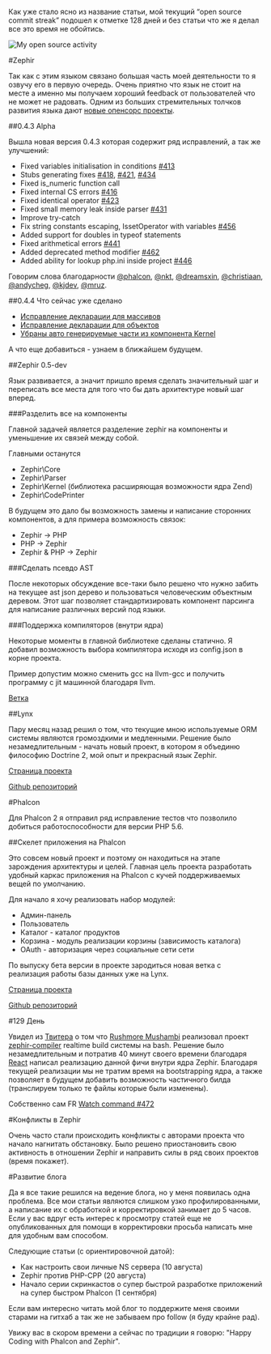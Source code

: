 Как уже стало ясно из название статьи, мой текущий “open source commit streak” подошел к отметке 128 дней и без статьи что же я делал все это время не обойтись.

![My open source activity](http://dmtry.me/img/articles/2014/IJt3eL5acME.jpg)

#Zephir

Так как с этим языком связано большая часть моей деятельности то я озвучу его в первую очередь.
Очень приятно что язык не стоит на месте а именно мы получаем хороший feedback от пользователей что не может не радовать.
Одним из больших стремительных толчков развития языка дают [новые опенсорс проекты](https://github.com/trending?l=zephir).

##0.4.3 Alpha

Вышла новая версия 0.4.3 которая содержит ряд исправлений, а так же улучшений:

-	Fixed variables initialisation in conditions [#413](https://github.com/phalcon/zephir/issues/413)
-	Stubs generating fixes [#418](https://github.com/phalcon/zephir/issues/418), [#421](https://github.com/phalcon/zephir/issues/421), [#434](https://github.com/phalcon/zephir/issues/434)
-	Fixed is_numeric function call
-	Fixed internal CS errors [#416](https://github.com/phalcon/zephir/issues/416)
-	Fixed identical operator [#423](https://github.com/phalcon/zephir/issues/423)
-	Fixed small memory leak inside parser [#431](https://github.com/phalcon/zephir/issues/431)
-	Improve try-catch
-	Fix string constants escaping, IssetOperator with variables [#456](https://github.com/phalcon/zephir/issues/456)
-	Added support for doubles in typeof statements
-	Fixed arithmetical errors [#441](https://github.com/phalcon/zephir/issues/441)
-	Added deprecated method modifier [#462](https://github.com/phalcon/zephir/issues/462)
-	Added ability for lookup php.ini inside project [#446](https://github.com/phalcon/zephir/issues/446)

Говорим слова благодарности [@phalcon](https://github.com/phalcon/), [@nkt](https://github.com/nkt/), [@dreamsxin](https://github.com/dreamsxin/), [@christiaan](https://github.com/christiaan/), [@andycheg](https://github.com/andycheg/), [@kjdev](https://github.com/kjdev/), [@mruz](https://github.com/mruz/).

##0.4.4 Что сейчас уже сделано

- [Исправление декларации для массивов](https://github.com/phalcon/zephir/pull/458)
- [Исправление декларации для объектов](https://github.com/phalcon/zephir/issues/459)
- [Убраны авто генерируемые части из компонента Kernel](https://github.com/phalcon/zephir/pull/469)

А что еще добавиться - узнаем в ближайшем будущем.

##Zephir 0.5-dev

Язык развивается, а значит пришло время сделать значительный шаг и переписать все места для того что бы дать архитектуре новый шаг вперед.

###Разделить все на компоненты

Главной задачей является разделение zephir на компоненты и уменьшение их связей между собой.

Главными останутся

- Zephir\Core
- Zephir\Parser
- Zephir\Kernel (библиотека расширяющая возможности ядра Zend)
- Zephir\CodePrinter

В будущем это дало бы возможность замены и написание сторонних компонентов, а для примера возможность связок:

- Zephir -> PHP
- PHP -> Zephir
- Zephir & PHP -> Zephir

###Сделать псевдо AST

После некоторых обсуждение все-таки было решено что нужно забить на текущее ast json дерево и пользоваться человеческим объектным деревом.
Этот шаг позволяет стандартизировать компонент парсинга для написание различных версий под языки.

###Поддержка компиляторов (внутри ядра)

Некоторые моменты в главной библиотеке сделаны статично.
Я добавил возможность выбора компилятора исходя из config.json в корне проекта.

Пример допустим можно сменить gcc на llvm-gcc и получить программу с jit машинной благодаря llvm.

[Ветка](https://github.com/ovr/zephir/tree/0.5-dev)

##Lynx

Пару месяц назад решил о том, что текущие мною используемые ORM системы являются громоздкими и медленными.
Решение было незамедлительным - начать новый проект, в котором я объединю философию Doctrine 2, мой опыт и прекрасный язык Zephir.

[Страница проекта](http://lynx.github.io/lynx/)

[Github репозиторий](http://github.com/lynx/lynx/)

#Phalcon

Для Phalcon 2 я отправил ряд исправление тестов что позволило добиться работоспособности для версии PHP 5.6.

##Скелет приложения на Phalcon

Это совсем новый проект и поэтому он находиться на этапе зарождения архитектуры и целей.
Главная цель проекта разработать удобный каркас приложения на Phalcon с кучей поддерживаемых вещей по умолчанию.

Для начало я хочу реализовать набор модулей:

- Админ-панель
- Пользователь
- Каталог - каталог продуктов
- Корзина - модуль реализации корзины (зависимость каталога)
- OAuth - авторизация через социальные сети сети

По выпуску бета версии в проекте зародиться новая ветка с реализация работы базы данных уже на Lynx.

[Страница проекта](http://ovr.github.io/phalcon-module-skeleton/)

[Github репозиторий](https://github.com/ovr/phalcon-module-skeleton/)

#129 День

Увидел из [Твитера](https://twitter.com/phalconphp/status/495254816621600768) о том что [Rushmore Mushambi](https://github.com/rushmorem) реализовал проект [zephir-compiler](https://github.com/rushmorem/zephir-compiler) realtime build системы на bash.
Решение было незамедлительным и потратив 40 минут своего времени благодаря [React](https://github.com/reactphp/react) написал реализацию данной фичи внутри ядра Zephir.
Благодаря текущей реализации мы не тратим время на bootstrapping ядра, а также позволяет в будущем добавить возможность частичного билда (транслируем только те файлы которые были изменены).

Собственно сам FR [Watch command #472](https://github.com/phalcon/zephir/pull/472)

#Конфликты в Zephir

Очень часто стали происходить конфликты с авторами проекта что начало нагнитать обстановку.
Было решено приостановить свою активность в отношении Zephir и направить силы в ряд своих проектов (время покажет).

#Развитие блога

Да я все такие решился на ведение блога, но у меня появилась одна проблема.
Все мои статьи являются слишком узко профилированными, а написание их с обработкой и корректировкой занимает до 5 часов.
Если у вас вдруг есть интерес к просмотру статей еще не опубликованных для помощи в корректировки просьба написать мне для удобным вам способом.

Следующие статьи (c ориентировочной датой):

- Как настроить свои личные NS сервера (10 августа)
- Zephir против PHP-CPP (20 августа)
- Начало серии скринкастов о супер быстрой разработке приложений на супер быстром Phalcon (1 сентября)

Если вам интересно читать мой блог то поддержите меня своими старами на гитхаб а так же не забываем про follow (я буду крайне рад).

Увижу вас в скором времени а сейчас по традиции я говорю: "Happy Coding with Phalcon and Zephir".
